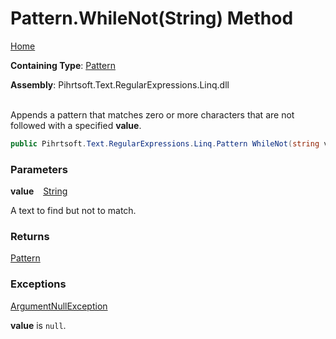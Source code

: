 # Pattern\.WhileNot\(String\) Method

[Home](../../../../../../README.md)

**Containing Type**: [Pattern](../README.md)

**Assembly**: Pihrtsoft\.Text\.RegularExpressions\.Linq\.dll

\
Appends a pattern that matches zero or more characters that are not followed with a specified **value**\.

```csharp
public Pihrtsoft.Text.RegularExpressions.Linq.Pattern WhileNot(string value)
```

### Parameters

**value** &ensp; [String](https://docs.microsoft.com/en-us/dotnet/api/system.string)

A text to find but not to match\.

### Returns

[Pattern](../README.md)

### Exceptions

[ArgumentNullException](https://docs.microsoft.com/en-us/dotnet/api/system.argumentnullexception)

**value** is `null`\.


